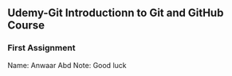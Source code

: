 ## Udemy-Git Introductionn to Git and GitHub Course
### First Assignment

Name: Anwaar Abd
Note: Good luck
 
